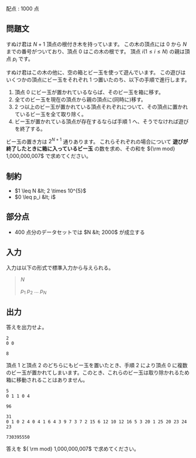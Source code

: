 配点 : $1000$ 点

## 問題文

すぬけ君は $N+1$ 頂点の根付き木を持っています。
この木の頂点には $0$ から $N$ までの番号がついており、頂点 $0$ はこの木の根です。
頂点 $i(1 \leq i \leq N)$ の親は頂点 $p_i$ です。

すぬけ君はこの木の他に、空の箱とビー玉を使って遊んでいます。
この遊びはいくつかの頂点にビー玉をそれぞれ $1$ つ置いたのち、以下の手順で進行します。

1. 頂点 $0$ にビー玉が置かれているならば、そのビー玉を箱に移す。
2. 全てのビー玉を現在の頂点から親の頂点に(同時に)移す。
3. $2$ つ以上のビー玉が置かれている頂点それぞれについて、その頂点に置かれているビー玉を全て取り除く。
4. ビー玉が置かれている頂点が存在するならば手順 1 へ、そうでなければ遊びを終了する。

ビー玉の置き方は $2^{N+1}$ 通りあります。
これらそれぞれの場合について **遊びが終了したときに箱に入っているビー玉** の数を求め、その和を ${\rm mod} 1,000,000,007$ で求めてください。

## 制約

- $1 \leq N &lt; 2 \times 10^{5}$
- $0 \leq p_i &lt; i$

## 部分点

- $400$ 点分のデータセットでは $N &lt; 2000$ が成立する

## 入力

入力は以下の形式で標準入力から与えられる。

> $N$
> 
> $p_1$ $p_2$ $...$ $p_{N}$

## 出力

答えを出力せよ。

```input1
2
0 0
```

```output1
8
```

頂点 $1$ と頂点 $2$ のどちらにもビー玉を置いたとき、手順 $2$ により頂点 $0$ に複数のビー玉が置かれてしまいます。このとき、これらのビー玉は取り除かれるため箱に移動されることはありません。

```input2
5
0 1 1 0 4
```

```output2
96
```

```input3
31
0 1 0 2 4 0 4 1 6 4 3 9 7 3 7 2 15 6 12 10 12 16 5 3 20 1 25 20 23 24 23
```

```output3
730395550
```

答えを  ${ \rm mod} 1,000,000,007$ で求めてください。